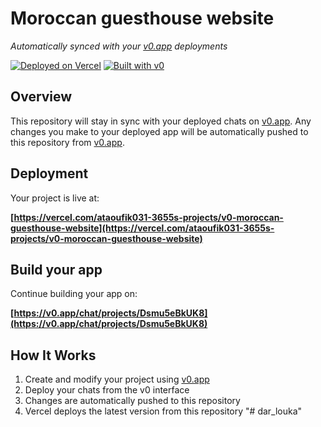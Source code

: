 # Moroccan guesthouse website

*Automatically synced with your [v0.app](https://v0.app) deployments*

[![Deployed on Vercel](https://img.shields.io/badge/Deployed%20on-Vercel-black?style=for-the-badge&logo=vercel)](https://vercel.com/ataoufik031-3655s-projects/v0-moroccan-guesthouse-website)
[![Built with v0](https://img.shields.io/badge/Built%20with-v0.app-black?style=for-the-badge)](https://v0.app/chat/projects/Dsmu5eBkUK8)

## Overview

This repository will stay in sync with your deployed chats on [v0.app](https://v0.app).
Any changes you make to your deployed app will be automatically pushed to this repository from [v0.app](https://v0.app).

## Deployment

Your project is live at:

**[https://vercel.com/ataoufik031-3655s-projects/v0-moroccan-guesthouse-website](https://vercel.com/ataoufik031-3655s-projects/v0-moroccan-guesthouse-website)**

## Build your app

Continue building your app on:

**[https://v0.app/chat/projects/Dsmu5eBkUK8](https://v0.app/chat/projects/Dsmu5eBkUK8)**

## How It Works

1. Create and modify your project using [v0.app](https://v0.app)
2. Deploy your chats from the v0 interface
3. Changes are automatically pushed to this repository
4. Vercel deploys the latest version from this repository
"# dar_louka" 
